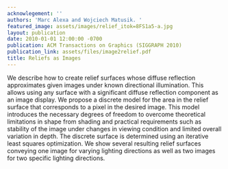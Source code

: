 ```yaml
---
acknowlegement: ''
authors: 'Marc Alexa and Wojciech Matusik. '
featured_image: assets/images/relief_itok=8FS1a5-a.jpg
layout: publication
date: 2010-01-01 12:00:00 -0700
publication: ACM Transactions on Graphics (SIGGRAPH 2010)
publication_link: assets/files/image2relief.pdf
title: Reliefs as Images
---
```


We describe how to create relief surfaces whose diffuse reflection approximates given images under known directional illumination. This allows using any surface with a significant diffuse reflection component as an image display. We propose a discrete model for the area in the relief surface that corresponds to a pixel in the desired image. This model introduces the necessary degrees of freedom to overcome theoretical limitations in shape from shading and practical requirements such as stability of the image under changes in viewing condition and limited overall variation in depth. The discrete surface is determined using an iterative least squares optimization. We show several resulting relief surfaces conveying one image for varying lighting directions as well as two images for two specific lighting directions.